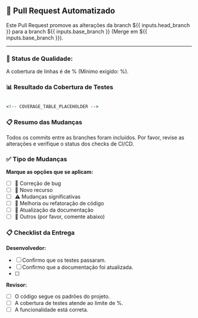 ## 🚀 Pull Request Automatizado

Este Pull Request promove as alterações da branch ${{ inputs.head_branch }} para a branch ${{ inputs.base_branch }} (Merge em ${{ inputs.base_branch }}).

---
### 🚨 Status de Qualidade: <!-- STATUS_EMOJI_PLACEHOLDER -->

A cobertura de linhas é de <!-- COV_PCT_PLACEHOLDER -->% (Mínimo exigido: <!-- MIN_PCT_PLACEHOLDER -->%).

### 📊 Resultado da Cobertura de Testes

```cmd

<!-- COVERAGE_TABLE_PLACEHOLDER -->

```

### 📋 Resumo das Mudanças
Todos os commits entre as branches foram incluídos. Por favor, revise as alterações e verifique o status dos checks de CI/CD.

### ✅ Tipo de Mudanças

**Marque as opções que se aplicam:**
- [ ] 🐛 Correção de bug
- [ ] 🚀 Novo recurso
- [ ] ⚠️ Mudanças significativas
- [ ] 🧹 Melhoria ou refatoração de código
- [ ] 📝 Atualização da documentação
- [ ] 🔧 Outros (por favor, comente abaixo)

### 📋 Checklist da Entrega

**Desenvolvedor:**
- [ ] Confirmo que os testes passaram.
- [ ] Confirmo que a documentação foi atualizada.
- [ ] 
**Revisor:**
- [ ] O código segue os padrões do projeto.
- [ ] A cobertura de testes atende ao limite de <!-- MIN_PCT_PLACEHOLDER -->%.
- [ ] A funcionalidade está correta.